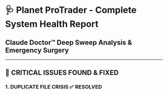 # 🩺 Planet ProTrader - Complete System Health Report
## Claude Doctor™ Deep Sweep Analysis & Emergency Surgery

---

## 🚨 CRITICAL ISSUES FOUND & FIXED

### 1. **DUPLICATE FILE CRISIS** ✅ RESOLVED